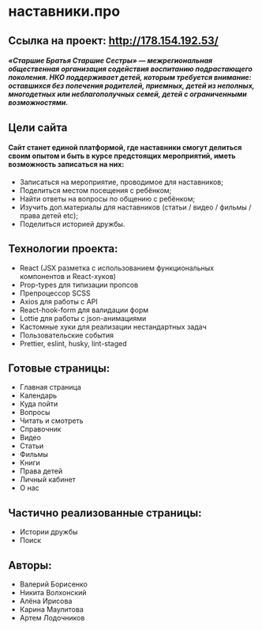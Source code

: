 # наставники.про

## Ссылка на проект: http://178.154.192.53/


##### «Старшие Братья Старшие Сестры» — межрегиональная общественная организация содействия воспитанию подрастающего поколения. НКО поддерживает детей, которым требуется внимание: оставшихся без попечения родителей, приемных, детей из неполных, многодетных или неблагополучных семей, детей с ограниченными возможностями.

## Цели сайта

#### Сайт станет единой платформой, где наставники смогут делиться своим опытом и быть в курсе предстоящих мероприятий, иметь возможность записаться на них:

- Записаться на мероприятие, проводимое для наставников;
- Поделиться местом посещения с ребёнком;
- Найти ответы на вопросы по общению с ребёнком;
- Изучить доп.материалы для наставников (статьи / видео / фильмы / права детей etc);
- Поделиться историей дружбы.

## Технологии проекта:
- React (JSX разметка с использованием функциональных компонентов и React-хуков)
- Prop-types для типизации пропсов
- Препроцессор SCSS
- Axios для работы с API
- React-hook-form для валидации форм
- Lottie для работы с json-анимациями
- Кастомные хуки для реализации нестандартных задач
- Пользовательские события
- Prettier, eslint, husky, lint-staged
## Готовые страницы:
- Главная страница
- Календарь
- Куда пойти
- Вопросы
- Читать и смотреть
- Справочник
- Видео
- Статьи
- Фильмы
- Книги
- Права детей
- Личный кабинет
- О нас

## Частично реализованные страницы:
- Истории дружбы
- Поиск

## Авторы:
- Валерий Борисенко
- Никита Волхонский
- Алёна Ирисова
- Карина Маулитова
- Артем Лодочников
